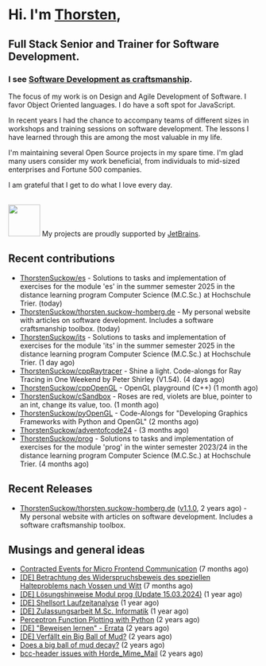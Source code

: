 # Hi. I'm [Thorsten](https://thorsten.suckow-homberg.de/about),
## Full Stack Senior and Trainer for Software Development.

### I see [Software Development as craftsmanship](https://thorsten.suckow-homberg.de/docs/articles/software-craftsmanship/).

The focus of my work is on Design and Agile Development of Software.
I favor Object Oriented languages. I do have a soft spot for JavaScript.

In recent years I had the chance to accompany teams of different sizes in workshops and training sessions on software development. The lessons I have learned through this are among the most valuable in my life.

I'm maintaining several Open Source projects in my spare time. I'm glad many users consider my work beneficial, from individuals to mid-sized enterprises and Fortune 500 companies.

I am grateful that I get to do what I love every day.

<br />
<img src="https://resources.jetbrains.com/storage/products/company/brand/logos/jb_beam.png" width="64"/> My projects are proudly supported by <a href="https://jb.gg/OpenSourceSupport">JetBrains</a>.



## Recent contributions

- [ThorstenSuckow/es](https://github.com/ThorstenSuckow/es) - Solutions to tasks and implementation of exercises for the module &#39;es&#39; in the summer semester 2025 in the distance learning program Computer Science (M.C.Sc.) at Hochschule Trier. (today)
- [ThorstenSuckow/thorsten.suckow-homberg.de](https://github.com/ThorstenSuckow/thorsten.suckow-homberg.de) - My personal website with articles on software development. Includes a software craftsmanship toolbox. (today)
- [ThorstenSuckow/its](https://github.com/ThorstenSuckow/its) - Solutions to tasks and implementation of exercises for the module &#39;its&#39; in the summer semester 2025 in the distance learning program Computer Science (M.C.Sc.) at Hochschule Trier. (1 day ago)
- [ThorstenSuckow/cppRaytracer](https://github.com/ThorstenSuckow/cppRaytracer) - Shine a light. Code-alongs for Ray Tracing in One Weekend by Peter Shirley (V1.54).  (4 days ago)
- [ThorstenSuckow/cppOpenGL](https://github.com/ThorstenSuckow/cppOpenGL) - OpenGL playground (C&#43;&#43;) (1 month ago)
- [ThorstenSuckow/cSandbox](https://github.com/ThorstenSuckow/cSandbox) - Roses are red, violets are blue, pointer to an int, change its value, too. (1 month ago)
- [ThorstenSuckow/pyOpenGL](https://github.com/ThorstenSuckow/pyOpenGL) - Code-Alongs for &#34;Developing Graphics Frameworks with Python and OpenGL&#34; (2 months ago)
- [ThorstenSuckow/adventofcode24](https://github.com/ThorstenSuckow/adventofcode24) -  (3 months ago)
- [ThorstenSuckow/prog](https://github.com/ThorstenSuckow/prog) - Solutions to tasks and implementation of exercises for the module &#39;prog&#39; in the winter semester 2023/24 in the distance learning program Computer Science (M.C.Sc.) at Hochschule Trier. (4 months ago)


## Recent Releases

- [ThorstenSuckow/thorsten.suckow-homberg.de](https://github.com/ThorstenSuckow/thorsten.suckow-homberg.de) ([v1.1.0](https://github.com/ThorstenSuckow/thorsten.suckow-homberg.de/releases/tag/v1.1.0), 2 years ago) - My personal website with articles on software development. Includes a software craftsmanship toolbox.

## Musings and general ideas

- [Contracted Events for Micro Frontend Communication](https://thorsten.suckow-homberg.de/blog/contracted-events-for-micro-frontend-communication) (7 months ago)
- [[DE] Betrachtung des Widerspruchsbeweis des speziellen Halteproblems nach Vossen und Witt](https://thorsten.suckow-homberg.de/blog/betrachtung-des-widerspruchsbeweis-des-speziellen-halteproblems-nach-vossen-und-witt) (7 months ago)
- [[DE] Lösungshinweise Modul prog (Update 15.03.2024)](https://thorsten.suckow-homberg.de/blog/loesungshinweise-prog-fh-trier) (1 year ago)
- [[DE] Shellsort Laufzeitanalyse](https://thorsten.suckow-homberg.de/blog/shellsort-lauzeitanalyse) (1 year ago)
- [[DE] Zulassungsarbeit M.Sc. Informatik](https://thorsten.suckow-homberg.de/blog/2023-12-31-zulassungsarbeit-master-of-computer-science) (1 year ago)
- [Perceptron Function Plotting with Python](https://thorsten.suckow-homberg.de/blog/2023/07/11/perceptron-function-plotting-in-python) (2 years ago)
- [[DE] &#34;Beweisen lernen&#34; - Errata](https://thorsten.suckow-homberg.de/blog/2023/05/01/errata-beweisen-lernen) (2 years ago)
- [[DE] Verfällt ein Big Ball of Mud?](https://thorsten.suckow-homberg.de/blog/2023/04/14/big-ball-of-mud-decay) (2 years ago)
- [Does a big ball of mud decay?](https://thorsten.suckow-homberg.de/blog/2023/04/14/big-ball-of-mud-decay/index_en) (2 years ago)
- [bcc-header issues with Horde_Mime_Mail](https://thorsten.suckow-homberg.de/blog/2023/03/20/horde-mail-ignores-bcc) (2 years ago)
